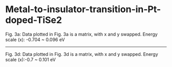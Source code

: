 # Metal-to-insulator-transition-in-Pt-doped-TiSe2
Fig. 3a:
Data plotted in Fig. 3a is a matrix, with x and y swapped.
Energy scale (x): -0.704 ~ 0.096 eV

************************************************************
Fig. 3d:
Data plotted in Fig. 3d is a matrix, with x and y swapped.
Energy scale (x):-0.7 ~ 0.101 eV
